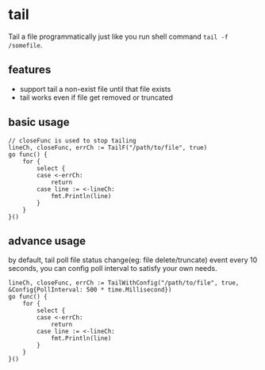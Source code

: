 # tail

Tail a file programmatically just like you run shell command `tail -f /somefile`.

## features

* support tail a non-exist file until that file exists
* tail works even if file get removed or truncated

## basic usage

```
// closeFunc is used to stop tailing
lineCh, closeFunc, errCh := TailF("/path/to/file", true)
go func() {
    for {
        select {
        case <-errCh:
            return
        case line := <-lineCh:
            fmt.Println(line)
        }
    }
}()
```

## advance usage

by default, tail poll file status change(eg: file delete/truncate) event every 10 seconds, you can 
config poll interval to satisfy your own needs.

```
lineCh, closeFunc, errCh := TailWithConfig("/path/to/file", true, &Config{PollInterval: 500 * time.Millisecond})
go func() {
    for {
        select {
        case <-errCh:
            return
        case line := <-lineCh:
            fmt.Println(line)
        }
    }
}()
```
